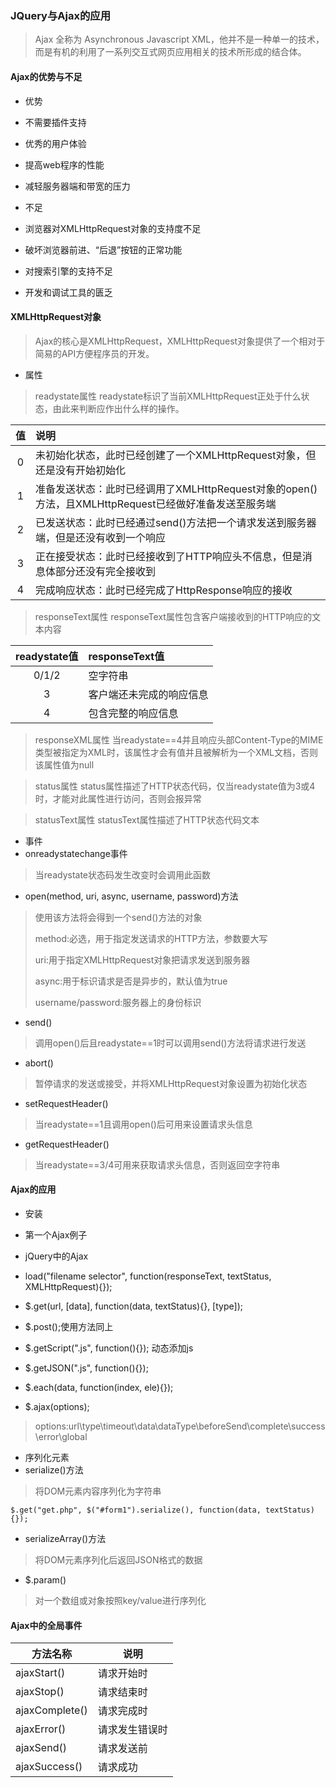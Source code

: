 ### JQuery与Ajax的应用
> Ajax 全称为 Asynchronous Javascript XML，他并不是一种单一的技术，而是有机的利用了一系列交互式网页应用相关的技术所形成的结合体。

#### Ajax的优势与不足

- 优势
 - 不需要插件支持
 - 优秀的用户体验
 - 提高web程序的性能
 - 减轻服务器端和带宽的压力

- 不足
 - 浏览器对XMLHttpRequest对象的支持度不足
 - 破坏浏览器前进、“后退”按钮的正常功能
 - 对搜索引擎的支持不足
 - 开发和调试工具的匮乏

#### XMLHttpRequest对象
> Ajax的核心是XMLHttpRequest，XMLHttpRequest对象提供了一个相对于简易的API方便程序员的开发。

- 属性

 > readystate属性
 > readystate标识了当前XMLHttpRequest正处于什么状态，由此来判断应作出什么样的操作。
 
值 | 说明
:---:|:---
0 | 未初始化状态，此时已经创建了一个XMLHttpRequest对象，但还是没有开始初始化
1 | 准备发送状态：此时已经调用了XMLHttpRequest对象的open()方法，且XMLHttpRequest已经做好准备发送至服务端
2 | 已发送状态：此时已经通过send()方法把一个请求发送到服务器端，但是还没有收到一个响应
3 | 正在接受状态：此时已经接收到了HTTP响应头不信息，但是消息体部分还没有完全接收到
4 | 完成响应状态：此时已经完成了HttpResponse响应的接收

 > responseText属性
 > responseText属性包含客户端接收到的HTTP响应的文本内容

readystate值 | responseText值
:---:|:---
0/1/2 | 空字符串
3 | 客户端还未完成的响应信息
4 | 包含完整的响应信息

 > responseXML属性
 > 当readystate==4并且响应头部Content-Type的MIME类型被指定为XML时，该属性才会有值并且被解析为一个XML文档，否则该属性值为null

 > status属性
 > status属性描述了HTTP状态代码，仅当readystate值为3或4时，才能对此属性进行访问，否则会报异常

 > statusText属性
 > statusText属性描述了HTTP状态代码文本

- 事件
 - onreadystatechange事件
 > 当readystate状态码发生改变时会调用此函数

 - open(method, uri, async, username, password)方法
 > 使用该方法将会得到一个send()方法的对象
 >
 > method:必选，用于指定发送请求的HTTP方法，参数要大写
 >
 > uri:用于指定XMLHttpRequest对象把请求发送到服务器
 >
 > async:用于标识请求是否是异步的，默认值为true
 >
 > username/password:服务器上的身份标识

 - send()
 > 调用open()后且readystate==1时可以调用send()方法将请求进行发送

 - abort()
 > 暂停请求的发送或接受，并将XMLHttpRequest对象设置为初始化状态

 - setRequestHeader()
 > 当readystate==1且调用open()后可用来设置请求头信息

 - getRequestHeader()
 > 当readystate==3/4可用来获取请求头信息，否则返回空字符串

#### Ajax的应用

- 安装

- 第一个Ajax例子

- jQuery中的Ajax
 - load("filename selector", function(responseText, textStatus, XMLHttpRequest){});
 - $.get(url, [data], function(data, textStatus){}, [type]);
 - $.post();使用方法同上
 - $.getScript(".js", function(){}); 动态添加js
 - $.getJSON(".js", function(){});
 - $.each(data, function(index, ele){});
 - $.ajax(options);
 > options:url\type\timeout\data\dataType\beforeSend\complete\success\error\global

- 序列化元素
 - serialize()方法
 > 将DOM元素内容序列化为字符串

 ```
 $.get("get.php", $("#form1").serialize(), function(data, textStatus){});
 ```

 - serializeArray()方法
 > 将DOM元素序列化后返回JSON格式的数据

 - $.param()
 > 对一个数组或对象按照key/value进行序列化

#### Ajax中的全局事件

方法名称 | 说明
---|---
ajaxStart() | 请求开始时
ajaxStop() | 请求结束时
ajaxComplete() | 请求完成时
ajaxError() | 请求发生错误时
ajaxSend() | 请求发送前
ajaxSuccess() | 请求成功